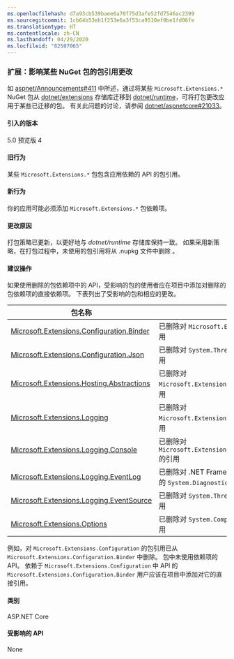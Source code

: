 ```yaml
---
ms.openlocfilehash: d7a93cb539baee6a70f75d3afe52fd7546ac2399
ms.sourcegitcommit: 1cb64b53eb1f253e6a3f53ca9510ef0be1fd06fe
ms.translationtype: HT
ms.contentlocale: zh-CN
ms.lasthandoff: 04/29/2020
ms.locfileid: "82507065"
---
```

### <a name="extensions-package-reference-changes-affecting-some-nuget-packages"></a>扩展：影响某些 NuGet 包的包引用更改

如 [aspnet/Announcements#411](https://github.com/aspnet/Announcements/issues/411) 中所述，通过将某些 `Microsoft.Extensions.*` NuGet 包从 [dotnet/extensions](https://github.com/dotnet/extensions) 存储库迁移到 [dotnet/runtime](https://github.com/dotnet/runtime)，可将打包更改应用于某些已迁移的包。 有关此问题的讨论，请参阅 [dotnet/aspnetcore#21033](https://github.com/dotnet/aspnetcore/issues/21033)。

#### <a name="version-introduced"></a>引入的版本

5.0 预览版 4

#### <a name="old-behavior"></a>旧行为

某些 `Microsoft.Extensions.*` 包包含应用依赖的 API 的包引用。

#### <a name="new-behavior"></a>新行为

你的应用可能必须添加 `Microsoft.Extensions.*` 包依赖项。

#### <a name="reason-for-change"></a>更改原因

打包策略已更新，以更好地与 *dotnet/runtime* 存储库保持一致。 如果采用新策略，在打包过程中，未使用的包引用将从 .nupkg 文件中删除  。

#### <a name="recommended-action"></a>建议操作

如果使用删除的包依赖项中的 API，受影响的包的使用者应在项目中添加对删除的包依赖项的直接依赖项。 下表列出了受影响的包和相应的更改。

|包名称|更改描述|
|------------|------------------|
|[Microsoft.Extensions.Configuration.Binder](https://nuget.org/packages/Microsoft.Extensions.Configuration.Binder)|已删除对 `Microsoft.Extensions.Configuration` 的引用|
|[Microsoft.Extensions.Configuration.Json](https://nuget.org/packages/Microsoft.Extensions.Configuration.Json)    |已删除对 `System.Threading.Tasks.Extensions` 的引用|
|[Microsoft.Extensions.Hosting.Abstractions](https://nuget.org/packages/Microsoft.Extensions.Hosting.Abstractions)|已删除对 `Microsoft.Extensions.Logging.Abstractions` 的引用|
|[Microsoft.Extensions.Logging](https://nuget.org/packages/Microsoft.Extensions.Logging)                          |已删除对 `Microsoft.Extensions.Configuration.Binder` 的引用|
|[Microsoft.Extensions.Logging.Console](https://nuget.org/packages/Microsoft.Extensions.Logging.Console)          |已删除对 `Microsoft.Extensions.Configuration.Abstractions` 的引用|
|[Microsoft.Extensions.Logging.EventLog](https://nuget.org/packages/Microsoft.Extensions.Logging.EventLog)        |已删除对 .NET Framework 4.6.1 目标框架名字对象的 `System.Diagnostics.EventLog` 的引用|
|[Microsoft.Extensions.Logging.EventSource](https://nuget.org/packages/Microsoft.Extensions.Logging.EventSource)  |已删除对 `System.Threading.Tasks.Extensions` 的引用|
|[Microsoft.Extensions.Options](https://nuget.org/packages/Microsoft.Extensions.Options)                          |已删除对 `System.ComponentModel.Annotations` 的引用|

例如，对 `Microsoft.Extensions.Configuration` 的包引用已从 `Microsoft.Extensions.Configuration.Binder` 中删除。 包中未使用依赖项的 API。 依赖于 `Microsoft.Extensions.Configuration` 中 API 的 `Microsoft.Extensions.Configuration.Binder` 用户应该在项目中添加对它的直接引用。

#### <a name="category"></a>类别

ASP.NET Core

#### <a name="affected-apis"></a>受影响的 API

None

<!--

#### Affected APIs

Not detectable via API analysis

-->
